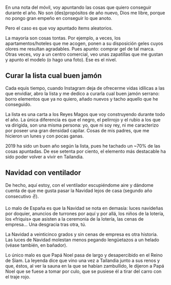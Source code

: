 En una nota del móvil, voy apuntando las cosas que quiero conseguir durante el año. No son (des)propósitos de año nuevo, Dios me libre, porque no pongo gran empeño en conseguir lo que anoto.

Pero el caso es que voy apuntado ítems aleatorios.

La mayoría son cosas tontas. Por ejemplo, a veces, los apartamentos/hoteles que me acogen, ponen a su disposición geles cuyos olores me resultan agradables. Pues apunto: comprar gel de tal marca. Otras veces, voy a un centro comercial, veo unas zapatillas que me gustan y apunto el modelo (o hago una foto). Ese es el nivel.

## Curar la lista cual buen jamón

Cada equis tiempo, cuando Instagram deja de ofrecerme vidas idílicas a las que envidiar, abro la lista y me dedico a curarla cual buen jamón serrano: borro elementos que ya no quiero, añado nuevos y tacho aquello que he conseguido.

La lista es una carta a los Reyes Magos que voy construyendo durante todo el año. La única diferencia es que el negro, el pelirrojo y el rubio a los que va dirigida, son una misma persona: yo, que ni soy rey, ni me caracterizo por poseer una gran densidad capilar. Cosas de mis padres, que me hicieron un lunes y con pocas ganas.

2019 ha sido un buen año según la lista, pues he tachado un ~70% de las cosas apuntadas. De ese setenta por ciento, el elemento más destacable ha sido poder volver a vivir en Tailandia. 

## Navidad con ventilador

De hecho, aquí estoy, con el ventilador escupiéndome aire y dándome cuenta de que me gusta pasar la Navidad lejos de casa (segundo año consecutivo ✌️). 

Lo malo de España es que la Navidad se nota en demasía: luces navideñas por doquier, anuncios de turrones por aquí y por allá, los niños de la lotería, los «friquis» que asisten a la ceremonia de la lotería, las cenas de empresa... Una desgracia tras otra, tú. 

La Navidad a veinticinco grados y sin cenas de empresa es otra historia. Las luces de Navidad molestan menos pegando lengüetazos a un helado (véase también, en bañador).

Lo único malo es que Papá Noel pasa de largo y desapercibido en el Reino de Siam. La leyenda dice que vino una vez a Tailandia junto a sus renos y que, éstos, al ver la sauna en la que se habían zambullido, le dijeron a Papá Noel que se fuese a tomar por culo, que se pusiese él a tirar del carro con el traje rojo. 